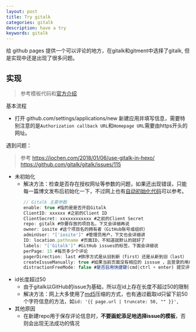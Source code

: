```yaml
---
layout: post
title: Try gitalk
categories: gitalk
description: have a try
keywords: gitalk
---
```


给 github pages 提供一个可以评论的地方，在gitalk和gitment中选择了gitalk, 但是实现中还是出现了很多问题。

## 实现

> 参考模板代码和[官方介绍](https://github.com/gitalk/gitalk)

基本流程
+ 打开 github.com/settings/applications/new 新建应用并填写信息，需要特别注意的是`Authorization callback URL`和`Homepage URL`需要由https开头的网址。

遇到问题：
> 参考
> https://iochen.com/2018/01/06/use-gitalk-in-hexo/
> https://github.com/gitalk/gitalk/issues/115
+ 未初始化
  + 解决方法：检查是否存在授权网址等参数的问题，如果还出现错误，只能每一篇博文发布后初始化一下，不过网上也有[自动初始化代码](http://edisonxu.com/2018/10/31/gitalk-auto-init.html)可以参考。
    ```js
    // Gitalk 主要参数
    enable: true #指的是是否开启Gitalk
    ClientID: xxxxxx #之前的Client ID
    ClientSecret: xxxxxxxxxxxx #之前的Client Secret
    repo: gitalk #你要存放的项目名，下文会详细再说
    owner: iosite #这个项目名的拥有者（GitHub账号或组织）
    adminUser: "['iosite']" #管理员用户，下文也会详细讲
    ID: location.pathname #页面ID，不知道就默认的就好了
    labels: "['Gitalk']" #GitHub issues的标签，下面会详细说
    perPage: 15 #每页多少个评论
    pagerDirection: last #排序方式是从旧到新（first）还是从新到旧（last）
    createIssueManually: true #如果当前页面没有相应的 isssue ，且登录的用户属于 admin，则会自动创建 issue。如果设置为 true，则显示一个初始化页面，创建 issue 需要点击 init 按钮。
    distractionFreeMode: false #是否启用快捷键(cmd|ctrl + enter) 提交评论.
    ```
+ id长度超过50
  + 由于gitalk以GitHub的issue为基础，所以在id上存在长度不超过50的限制
  + 解决方法：网上大多使用了[md5](https://github.com/blueimp/JavaScript-MD5/blob/master/js/md5.min.js)压缩的方式，也有通过截取id只留下前50个字符信息的方法，如`id: '{{ page.url | truncate: 50, "" }}',`
+ 其他原因
  + 在新建repo用于保存评论信息时，**不要画蛇添足地选择issue的模板**，否则会出现无法成功的情况